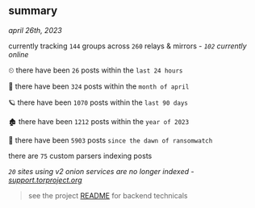 
## summary
_april 26th, 2023_

currently tracking `144` groups across `260` relays & mirrors - _`102` currently online_

⏲ there have been `26` posts within the `last 24 hours`

🦈 there have been `324` posts within the `month of april`

🪐 there have been `1070` posts within the `last 90 days`

🏚 there have been `1212` posts within the `year of 2023`

🦕 there have been `5903` posts `since the dawn of ransomwatch`

there are `75` custom parsers indexing posts

_`20` sites using v2 onion services are no longer indexed - [support.torproject.org](https://support.torproject.org/onionservices/v2-deprecation/)_

> see the project [README](https://github.com/joshhighet/ransomwatch#ransomwatch--) for backend technicals
